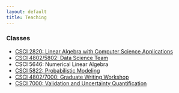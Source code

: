 ```yaml
---
layout: default
title: Teaching
---
```

<h3> Classes </h3>
<ul>
   <li><a href="syllabus-2820.pdf">CSCI 2820: Linear Algebra with Computer Science Applications</a></li>
   <li><a href="syllabus-ds.pdf">CSCI 4802/5802: Data Science Team</a></li>
   <li>CSCI 5646: Numerical Linear Algebra</li>
   <li><a href="syllabus-5822.pdf">CSCI 5822: Probabilistic Modeling</a></li>
   <li><a href="syllabus-writing.pdf">CSCI 4802/7000: Graduate Writing Workshop</a></li>
   <li><a href="syllabus-7000.pdf">CSCI 7000: Validation and Uncertainty Quantification</a></li>
</ul>

